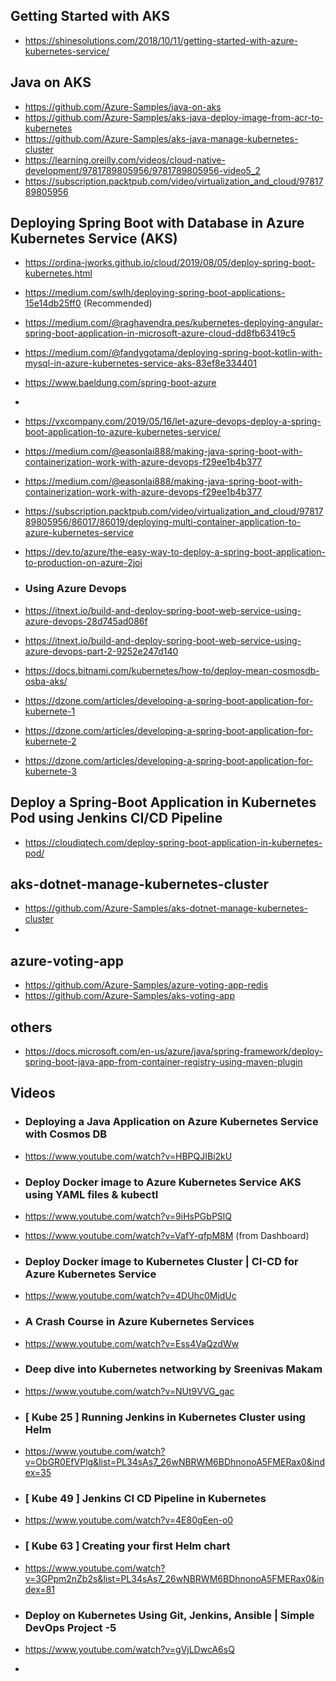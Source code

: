 ## Getting Started with AKS
- https://shinesolutions.com/2018/10/11/getting-started-with-azure-kubernetes-service/

## Java on AKS
- https://github.com/Azure-Samples/java-on-aks
- https://github.com/Azure-Samples/aks-java-deploy-image-from-acr-to-kubernetes
- https://github.com/Azure-Samples/aks-java-manage-kubernetes-cluster
- https://learning.oreilly.com/videos/cloud-native-development/9781789805956/9781789805956-video5_2
- https://subscription.packtpub.com/video/virtualization_and_cloud/9781789805956


## Deploying Spring Boot with Database in Azure Kubernetes Service (AKS)
- https://ordina-jworks.github.io/cloud/2019/08/05/deploy-spring-boot-kubernetes.html
- https://medium.com/swlh/deploying-spring-boot-applications-15e14db25ff0 (Recommended)
- https://medium.com/@raghavendra.pes/kubernetes-deploying-angular-spring-boot-application-in-microsoft-azure-cloud-dd8fb63419c5
- https://medium.com/@fandygotama/deploying-spring-boot-kotlin-with-mysql-in-azure-kubernetes-service-aks-83ef8e334401
- https://www.baeldung.com/spring-boot-azure
- 
- https://vxcompany.com/2019/05/16/let-azure-devops-deploy-a-spring-boot-application-to-azure-kubernetes-service/
- https://medium.com/@easonlai888/making-java-spring-boot-with-containerization-work-with-azure-devops-f29ee1b4b377
- https://medium.com/@easonlai888/making-java-spring-boot-with-containerization-work-with-azure-devops-f29ee1b4b377
- https://subscription.packtpub.com/video/virtualization_and_cloud/9781789805956/86017/86019/deploying-multi-container-application-to-azure-kubernetes-service
- https://dev.to/azure/the-easy-way-to-deploy-a-spring-boot-application-to-production-on-azure-2joi
- ### Using Azure Devops
- https://itnext.io/build-and-deploy-spring-boot-web-service-using-azure-devops-28d745ad086f
- https://itnext.io/build-and-deploy-spring-boot-web-service-using-azure-devops-part-2-9252e247d140

- https://docs.bitnami.com/kubernetes/how-to/deploy-mean-cosmosdb-osba-aks/

- https://dzone.com/articles/developing-a-spring-boot-application-for-kubernete-1
- https://dzone.com/articles/developing-a-spring-boot-application-for-kubernete-2
- https://dzone.com/articles/developing-a-spring-boot-application-for-kubernete-3

## Deploy a Spring-Boot Application in Kubernetes Pod using Jenkins CI/CD Pipeline
- https://cloudiqtech.com/deploy-spring-boot-application-in-kubernetes-pod/


## aks-dotnet-manage-kubernetes-cluster
- https://github.com/Azure-Samples/aks-dotnet-manage-kubernetes-cluster
- 


## azure-voting-app
- https://github.com/Azure-Samples/azure-voting-app-redis
- https://github.com/Azure-Samples/aks-voting-app





## others
- https://docs.microsoft.com/en-us/azure/java/spring-framework/deploy-spring-boot-java-app-from-container-registry-using-maven-plugin


## Videos
- ### Deploying a Java Application on Azure Kubernetes Service with Cosmos DB
- https://www.youtube.com/watch?v=HBPQJIBi2kU

- ### Deploy Docker image to Azure Kubernetes Service AKS using YAML files & kubectl
- https://www.youtube.com/watch?v=9iHsPGbPSlQ
- https://www.youtube.com/watch?v=VafY-qfpM8M (from Dashboard)

- ### Deploy Docker image to Kubernetes Cluster | CI-CD for Azure Kubernetes Service
- https://www.youtube.com/watch?v=4DUhc0MjdUc

- ### A Crash Course in Azure Kubernetes Services
- https://www.youtube.com/watch?v=Ess4VaQzdWw

- ### Deep dive into Kubernetes networking by Sreenivas Makam
- https://www.youtube.com/watch?v=NUt9VVG_gac

- ### [ Kube 25 ] Running Jenkins in Kubernetes Cluster using Helm
- https://www.youtube.com/watch?v=ObGR0EfVPlg&list=PL34sAs7_26wNBRWM6BDhnonoA5FMERax0&index=35

- ### [ Kube 49 ] Jenkins CI CD Pipeline in Kubernetes
- https://www.youtube.com/watch?v=4E80gEen-o0

- ### [ Kube 63 ] Creating your first Helm chart
- https://www.youtube.com/watch?v=3GPpm2nZb2s&list=PL34sAs7_26wNBRWM6BDhnonoA5FMERax0&index=81



- ### Deploy on Kubernetes Using Git, Jenkins, Ansible | Simple DevOps Project -5
- https://www.youtube.com/watch?v=gVjLDwcA6sQ

- 

